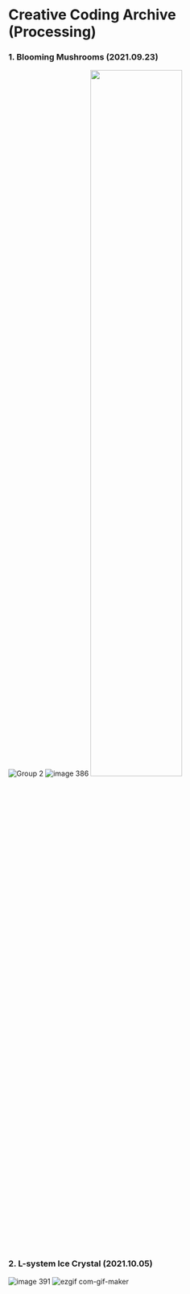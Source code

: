 # Creative Coding Archive (Processing)

### 1. Blooming Mushrooms (2021.09.23)  

![Group 2](https://user-images.githubusercontent.com/49463954/135953438-364d1d87-72c2-44e1-a0ff-496817cc084d.png)
![image 386](https://user-images.githubusercontent.com/49463954/135953486-6fe5d1f7-e810-4099-b531-8b34d1167e0e.png)
<image src = "https://user-images.githubusercontent.com/49463954/135954427-d8aae34a-5a2d-439a-922c-6755fcdae38e.gif" width="60%" height="60%">

### 2. L-system Ice Crystal (2021.10.05)  

![image 391](https://user-images.githubusercontent.com/49463954/135953488-05229b05-3fe2-4ef1-836c-b4ae2316cfb6.png)
![ezgif com-gif-maker](https://user-images.githubusercontent.com/49463954/135954265-78fe0b2b-af7b-4bc9-ac1b-8f113290b1be.gif)


